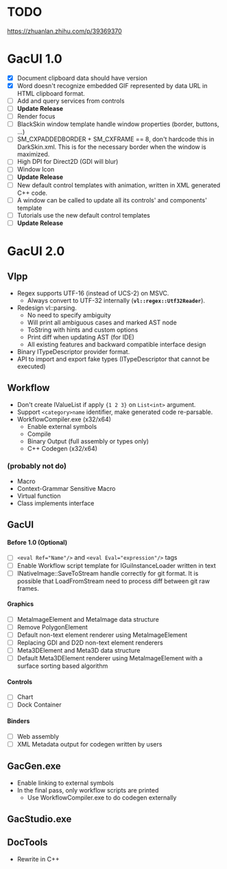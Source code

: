 # TODO

https://zhuanlan.zhihu.com/p/39369370

# GacUI 1.0

- [x] Document clipboard data should have version
- [x] Word doesn't recognize embedded GIF represented by data URL in HTML clipboard format.
- [ ] Add and query services from controls
- [ ] **Update Release**
- [ ] Render focus
- [ ] BlackSkin window template handle window properties (border, buttons, ...)
- [ ] SM_CXPADDEDBORDER + SM_CXFRAME == 8, don't hardcode this in DarkSkin.xml. This is for the necessary border when the window is maximized.
- [ ] High DPI for Direct2D (GDI will blur)
- [ ] Window Icon
- [ ] **Update Release**
- [ ] New default control templates with animation, written in XML generated C++ code.
- [ ] A window can be called to update all its controls' and components' template
- [ ] Tutorials use the new default control templates
- [ ] **Update Release**

# GacUI 2.0

## Vlpp

* Regex supports UTF-16 (instead of UCS-2) on MSVC.
  * Always convert to UTF-32 internally (**`vl::regex::Utf32Reader`**).
* Redesign vl::parsing.
  * No need to specify ambiguity
  * Will print all ambiguous cases and marked AST node
  * ToString with hints and custom options
  * Print diff when updating AST (for IDE)
  * All existing features and backward compatible interface design
* Binary ITypeDescriptor provider format.
* API to import and export fake types (ITypeDescriptor that cannot be executed)

## Workflow

* Don't create IValueList if apply `{1 2 3}` on `List<int>` argument.
* Support `<category>name` identifier, make generated code re-parsable.
* WorkflowCompiler.exe (x32/x64)
  * Enable external symbols
  * Compile
  * Binary Output (full assembly or types only)
  * C++ Codegen (x32/x64)

### (probably not do)

* Macro
* Context-Grammar Sensitive Macro
* Virtual function
* Class implements interface

## GacUI

#### Before 1.0 (Optional)
- [ ] `<eval Ref="Name"/>` and `<eval Eval="expression"/>` tags
- [ ] Enable Workflow script template for IGuiInstanceLoader written in text
- [ ] INativeImage::SaveToStream handle correctly for git format. It is possible that LoadFromStream need to process diff between git raw frames.

#### Graphics
- [ ] MetaImageElement and MetaImage data structure
- [ ] Remove PolygonElement
- [ ] Default non-text element renderer using MetaImageElement
- [ ] Replacing GDI and D2D non-text element renderers
- [ ] Meta3DElement and Meta3D data structure
- [ ] Default Meta3DElement renderer using MetaImageElement with a surface sorting based algorithm

#### Controls
- [ ] Chart
- [ ] Dock Container

#### Binders
- [ ] Web assembly
- [ ] XML Metadata output for codegen written by users

## GacGen.exe

* Enable linking to external symbols
* In the final pass, only workflow scripts are printed
  * Use WorkflowCompiler.exe to do codegen externally

## GacStudio.exe

## DocTools

* Rewrite in C++
